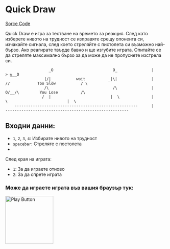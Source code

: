 # Quick Draw

[Sorce Code](https://github.com/PetarPaunov/SoftUni-School-Content/blob/main/Programming-Basics-Projects/10.%20Project-QuickDraw/Program.cs)

Quick Draw е игра за тестване на времето за реакция. След като изберете нивото на трудност се изправяте срещу опонента си, изчакайте сигнала, след което стреляйте с пистолета си възможно най-бързо. Ако реагирате твърде бавно и ще изгубите играта. Опитайте се да стреляте максимално бързо за да може да не пропуснете изстрела си.

							 
                       _O                          O_               |                                            > ╗__O 
                     |/|_          wait          _|\|               |              //            Too Slow           / \
                     /\                            /\               |             O/__/\         You Lose          /\
                    /  |                          |  \              |                  \                          |  \
        ------------------------------------------------------      |       ------------------------------------------------------    
  
  
## Входни данни:

- `1`, `2`, `3`, `4`: Избирате нивото на трудност
- `spacebar`: Стреляте с постолета
- 
След края на играта:
- `1`: За да играете отново
- `2`: За да спрете играта

### Може да играете играта във вашия браузър тук:

[<img alt="Play Button" width="150px" src="http://clipart-library.com/images/kcKBGL6gi.png" />](https://replit.com/@PetarPaunov/QuickDraw-Shooting-Game#Program.cs)


